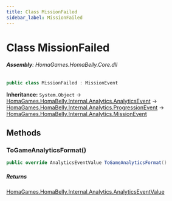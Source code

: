 ```yaml
---
title: Class MissionFailed
sidebar_label: MissionFailed
---
```

# Class MissionFailed


###### **Assembly**: HomaGames.HomaBelly.Core.dll

```csharp title="Declaration"
public class MissionFailed : MissionEvent
```
**Inheritance:** `System.Object` -> [HomaGames.HomaBelly.Internal.Analytics.AnalyticsEvent](../HomaGames.HomaBelly.Internal.Analytics/AnalyticsEvent) -> [HomaGames.HomaBelly.Internal.Analytics.ProgressionEvent](../HomaGames.HomaBelly.Internal.Analytics/ProgressionEvent) -> [HomaGames.HomaBelly.Internal.Analytics.MissionEvent](../HomaGames.HomaBelly.Internal.Analytics/MissionEvent)

## Methods
### ToGameAnalyticsFormat()


```csharp title="Declaration"
public override AnalyticsEventValue ToGameAnalyticsFormat()
```

##### Returns

[HomaGames.HomaBelly.Internal.Analytics.AnalyticsEventValue](../HomaGames.HomaBelly.Internal.Analytics/AnalyticsEventValue)
